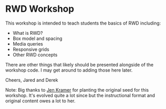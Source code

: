 # RWD Workshop

This workshop is intended to teach students the basics of RWD including:
* What is RWD?
* Box model and spacing
* Media queries
* Responsive grids
* Other RWD concepts

There are other things that likely should be presented alongside of the workshop code. I may get around to adding those here later.

Cheers,
Jared and Derek



Note: Big thanks to [Jen Kramer](http://www.jenkramer.org/) for planting the original seed for this workshop. It's evolved quite a lot since but the instructional format and original content owes a lot to her.

